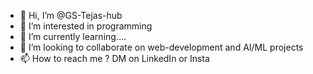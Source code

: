 - 👋 Hi, I’m @GS-Tejas-hub
- 👀 I’m interested in programming
- 🌱 I’m currently learning....
- 💞️ I’m looking to collaborate on web-development and AI/ML projects
- 📫 How to reach me ? DM on LinkedIn or Insta

<!---
GS-Tejas-hub/GS-Tejas-hub is a ✨ special ✨ repository because its `README.md` (this file) appears on your GitHub profile.
You can click the Preview link to take a look at your changes.
--->
